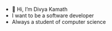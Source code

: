 - 👋 Hi, I’m Divya Kamath
- I want to be a software developer
- Always a student of computer science 


<!---
KamathScience/KamathScience is a ✨ special ✨ repository because its `README.md` (this file) appears on your GitHub profile.
You can click the Preview link to take a look at your changes.
--->
